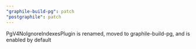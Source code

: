 ```yaml
---
"graphile-build-pg": patch
"postgraphile": patch
---
```


PgV4NoIgnoreIndexesPlugin is renamed, moved to graphile-build-pg, and is enabled
by default
